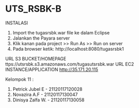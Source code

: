 # UTS_RSBK-B

INSTALASI
1. Import the tugasrsbk.war file ke dalam Eclipse
2. Jalankan the Payara server
3. Klik kanan pada project >> Run As >> Run on server
4. Pada browser ketik: http://localhost:8080/tugasrsbk1

URL S3 BUCKET/HOMEPAGE
ttps://utsrsbk.s3.amazonaws.com/tugasutsrsbk.war
URL EC2 INSTANCE/APPLICATION
http://35.171.20.115

Kelompok 11 :
1. Petrick Jubel E  - 21120117120028
2. Novazira A.F     - 21120117130047
3. Dinisya Zalfa W. - 21120117130058
